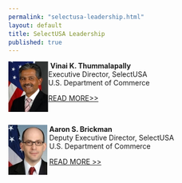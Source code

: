 ```yaml
---
permalink: "selectusa-leadership.html"
layout: default
title: SelectUSA Leadership
published: true
---
```


<P><img style="FLOAT: left" title="Vinai Thummalapally" alt="Vinai Thummalapally" src="images/vinai_thummalapally_1-80x101.jpg" width="80" height="101" />&nbsp;<STRONG>Vinai K. Thummalapally</strong><BR />Executive Director, SelectUSA<BR />U.S. Department of Commerce</p>
<P><A href="vinai-thummalapally.html">READ MORE&gt;&gt;</a></p>
<P>&nbsp;</p>
<P><img style="FLOAT: left; VERTICAL-ALIGN: middle" title="Aaron Brickman" alt="Aaron Brickman" src="images/aaron_brickman_0-78x100.jpg" width="78" height="100" />&nbsp;<STRONG>Aaron S. Brickman<BR /></strong>&nbsp;Deputy Executive Director, SelectUSA<BR />&nbsp;U.S. Department of Commerce</p>
<P>&nbsp;<A title="Aaron Brickman Biography" href="aaron-brickman.html">READ MORE &gt;&gt;</a></p>
<P><STRONG>&nbsp;</strong></p>
<P>&nbsp;</p>

